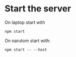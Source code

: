 # Start the server


On laptop start with

```
npm start
```

On narutom start with:

```
npm start -- --host
```
